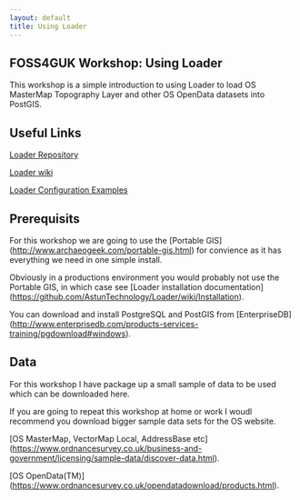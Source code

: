 ```yaml
--- 
layout: default
title: Using Loader
--- 
```


## FOSS4GUK Workshop: Using Loader ##
This workshop is a simple introduction to using Loader to load OS MasterMap Topography Layer and other OS OpenData datasets into PostGIS.

## Useful Links ##
[Loader Repository](https://github.com/AstunTechnology/Loader)

[Loader wiki](https://github.com/AstunTechnology/Loader/wiki)

[Loader Configuration Examples](https://github.com/AstunTechnology/Loader/wiki/Configuration-examples)


## Prerequisits ##
For this workshop we are going to use the [Portable GIS] (http://www.archaeogeek.com/portable-gis.html) for convience as it has everything we need in one simple install.

Obviously in a productions environment you would probably not use the Portable GIS, in which case see [Loader installation documentation] (https://github.com/AstunTechnology/Loader/wiki/Installation).

You can download and install PostgreSQL and PostGIS from [EnterpriseDB] (http://www.enterprisedb.com/products-services-training/pgdownload#windows).

## Data ##
For this workshop I have package up a small sample of data to be used which can be downloaded here.

If you are going to repeat this workshop at home or work I woudl recommend you download bigger sample data sets for the OS website.

[OS MasterMap, VectorMap Local, AddressBase etc] (https://www.ordnancesurvey.co.uk/business-and-government/licensing/sample-data/discover-data.html).

[OS OpenData(TM)] (https://www.ordnancesurvey.co.uk/opendatadownload/products.html).


